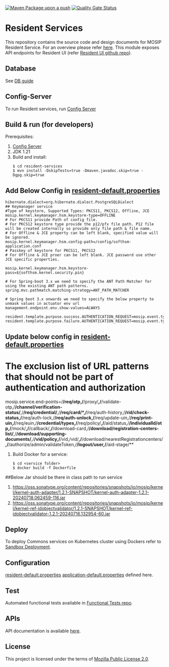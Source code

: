 
[![Maven Package upon a push](https://github.com/mosip/resident-services/actions/workflows/push_trigger.yml/badge.svg?branch=release-1.2.0)](https://github.com/mosip/resident-services/actions/workflows/push_trigger.yml)
[![Quality Gate Status](https://sonarcloud.io/api/project_badges/measure?project=mosip_resident-services&id=mosip_resident-services&branch=release-1.2.0&metric=alert_status)](https://sonarcloud.io/dashboard?id=mosip_resident-services&branch=release-1.2.0)

# Resident Services
This repository contains the source code and design documents for MOSIP Resident Service. For an overview please refer [here](https://docs.mosip.io/1.2.0/modules/resident-services). This module exposes API endpoints for Resident UI (refer [Resident UI github repo](https://github.com/mosip/resident-ui/blob/master/README.md)).


## Database
See [DB guide](db_scripts/README.md)

## Config-Server
To run Resident services, run [Config Server](https://docs.mosip.io/1.2.0/modules/module-configuration#config-server)

## Build & run (for developers)
Prerequisites:

1. [Config Server](https://docs.mosip.io/1.2.0/modules/module-configuration#config-server)
1. JDK 1.21  
1. Build and install:
    ```
    $ cd resident-services
    $ mvn install -DskipTests=true -Dmaven.javadoc.skip=true -Dgpg.skip=true
    ```

## Add Below Config in [resident-default.properties](https://github.com/mosip/mosip-config/blob/develop/resident-default.properties)
```
hibernate.dialect=org.hibernate.dialect.PostgreSQLDialect
## Keymanager service
#Type of keystore, Supported Types: PKCS11, PKCS12, Offline, JCE
mosip.kernel.keymanager.hsm.keystore-type=OFFLINE
# For PKCS11 provide Path of config file.
# For PKCS12 keystore type provide the p12/pfx file path. P12 file will be created internally so provide only file path & file name.
# For Offline & JCE property can be left blank, specified value will be ignored.
mosip.kernel.keymanager.hsm.config-path=/config/softhsm-application.conf
# Passkey of keystore for PKCS11, PKCS12
# For Offline & JCE proer can be left blank. JCE password use other JCE specific properties.

mosip.kernel.keymanager.hsm.keystore-pass=${softhsm.kernel.security.pin}

# For Spring-boot 3.x we need to specify the ANT Path Matcher for using the existing ANT path patterns.
spring.mvc.pathmatch.matching-strategy=ANT_PATH_MATCHER

# Spring boot 3.x onwards we need to specify the below property to unmask values in actuator env url
management.endpoint.env.show-values=ALWAYS  

resident.template.purpose.success.AUTHENTICATION_REQUEST=mosip.event.type.AUTHENTICATION_REQUEST
resident.template.purpose.failure.AUTHENTICATION_REQUEST=mosip.event.type.AUTHENTICATION_REQUEST
```

## Update below config in [resident-default.properties](https://github.com/mosip/mosip-config/blob/develop/resident-default.properties)
# The exclusion list of URL patterns that should not be part of authentication and authorization
mosip.service.end-points=/**/req/otp,/**/proxy/**,/**/validate-otp,/**/channel/verification-status/**,/**/req/credential/**,/**/req/card/*,/**/req/auth-history,/**/rid/check-status,/**/req/auth-lock,/**/req/auth-unlock,/**/req/update-uin,/**/req/print-uin,/**/req/euin,/**/credential/types,/**/req/policy/**,/**/aid/status,/**/individualId/otp,/**/mock/**,/**/callback/**,/**/download-card,/**/download/registration-centers-list/**,/**/download/supporting-documents/**,/**/vid/policy,/**/vid,/vid/**,/**/download/nearestRegistrationcenters/**,/**/authorize/admin/validateToken,/**/logout/user,/**/aid-stage/**

1. Build Docker for a service:
    ```
    $ cd <service folder>
    $ docker build -f Dockerfile
    ```
##Below Jar should be there in class path to run service
1. https://oss.sonatype.org/content/repositories/snapshots/io/mosip/kernel/kernel-auth-adapter/1.2.1-SNAPSHOT/kernel-auth-adapter-1.2.1-20240718.062459-116.jar
2. https://oss.sonatype.org/content/repositories/snapshots/io/mosip/kernel/kernel-ref-idobjectvalidator/1.2.1-SNAPSHOT/kernel-ref-idobjectvalidator-1.2.1-20240716.132954-60.jar

## Deploy
To deploy Commons services on Kubernetes cluster using Dockers refer to [Sandbox Deployment](https://docs.mosip.io/1.2.0/deployment/sandbox-deployment).

## Configuration
[resident-default.properties](https://github.com/mosip/mosip-config/blob/develop/resident-default.properties)
[application-default.properties](https://github.com/mosip/mosip-config/blob/develop/application-default.properties)
defined here.

## Test
Automated functional tests available in [Functional Tests repo](https://github.com/mosip/mosip-functional-tests).

## APIs
API documentation is available [here](https://mosip.github.io/documentation/).

## License
This project is licensed under the terms of [Mozilla Public License 2.0](LICENSE).

